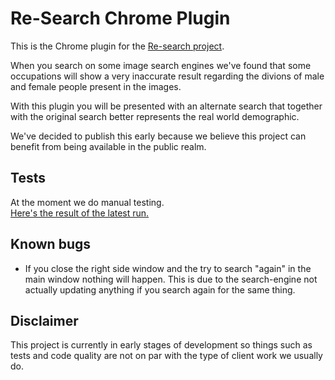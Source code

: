 # Re-Search Chrome Plugin

This is the Chrome plugin for the [Re-search project](http://semcon.com/re-search).

When you search on some image search engines we've found that some occupations will
show a very inaccurate result regarding the divions of male and female people present in the images.

With this plugin you will be presented with an alternate search that together with
the original search better represents the real world demographic.

We've decided to publish this early because we believe this project can benefit from being
available in the public realm.

## Tests
At the moment we do manual testing.  
[Here's the result of the latest run.](TESTS.md)

## Known bugs
 * If you close the right side window and the try to search "again" in the main window nothing will happen. This is due to the search-engine not actually updating anything if you search again for the same thing.

## Disclaimer

This project is currently in early stages of development so things such as tests and code quality are not on par with the type of client work we usually do.
